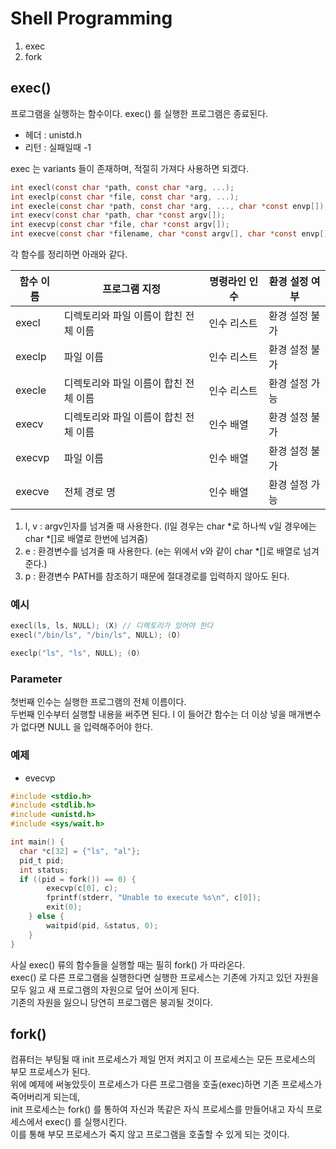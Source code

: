 # Shell Programming

1. exec
2. fork

## exec()

프로그램을 실행하는 함수이다. exec() 를 실행한 프로그램은 종료된다.

* 헤더 : unistd.h
* 리턴 : 실패일때 -1

exec 는 variants 들이 존재하며, 적절히 가져다 사용하면 되겠다.

```.c
int execl(const char *path, const char *arg, ...);
int execlp(const char *file, const char *arg, ...);
int execle(const char *path, const char *arg, ..., char *const envp[]);
int execv(const char *path, char *const argv[]);
int execvp(const char *file, char *const argv[]);
int execve(const char *filename, char *const argv[], char *const envp[]);
```

각 함수를 정리하면 아래와 같다.

|함수 이름|프로그램 지정|명령라인 인수|환경 설정 여부|
|---|---|---|---|
|execl|디렉토리와 파일 이름이 합친 전체 이름|인수 리스트|환경 설정 불가|
|execlp|파일 이름|인수 리스트|환경 설정 불가|
|execle|디렉토리와 파일 이름이 합친 전체 이름|인수 리스트|환경 설정 가능|
|execv|디렉토리와 파일 이름이 합친 전체 이름|인수 배열|환경 설정 불가|
|execvp|파일 이름|인수 배열|환경 설정 불가|
|execve|전체 경로 명|인수 배열|환경 설정 가능|

1. l, v : argv인자를 넘겨줄 때 사용한다. (l일 경우는 char *로 하나씩 v일 경우에는 char *[]로 배열로 한번에 넘겨줌) 
2. e : 환경변수를 넘겨줄 때 사용한다. (e는 위에서 v와 같이 char *[]로 배열로 넘겨준다.)
3. p : 환경변수 PATH를 참조하기 때문에 절대경로를 입력하지 않아도 된다.

### 예시

```.c
execl(ls, ls, NULL); (X) // 디렉토리가 있어야 한다
execl("/bin/ls", "/bin/ls", NULL); (O)
```

```.c
execlp("ls", "ls", NULL); (O)
```

### Parameter

첫번째 인수는 실행한 프로그램의 전체 이름이다.  
두번째 인수부터 실행할 내용을 써주면 된다. l 이 들어간 함수는 더 이상 넣을 매개변수가 없다면 NULL 을 입력해주어야 한다.

### 예제

* evecvp

```.c
#include <stdio.h>
#include <stdlib.h>
#include <unistd.h>
#include <sys/wait.h>

int main() {
  char *c[32] = {"ls", "al"};
  pid_t pid;
  int status;
  if ((pid = fork()) == 0) {
		execvp(c[0], c);
		fprintf(stderr, "Unable to execute %s\n", c[0]);
		exit(0);
	} else {
		waitpid(pid, &status, 0);
	}
}
```

사실 exec() 류의 함수들을 실행할 때는 필히 fork() 가 따라온다.  
exec() 로 다른 프로그램을 실행한다면 실행한 프로세스는 기존에 가지고 있던 자원을 모두 잃고 새 프로그램의 자원으로 덮어 쓰이게 된다.  
기존의 자원을 잃으니 당연히 프로그램은 붕괴될 것이다.

## fork()

컴퓨터는 부팅될 때 init 프로세스가 제일 먼저 켜지고 이 프로세스는 모든 프로세스의 부모 프로세스가 된다.  
위에 예제에 써놓았듯이 프로세스가 다른 프로그램을 호출(exec)하면 기존 프로세스가 죽어버리게 되는데,  
init 프로세스는 fork() 를 통하여 자신과 똑같은 자식 프로세스를 만들어내고 자식 프로세스에서 exec() 를 실행시킨다.  
이를 통해 부모 프로세스가 죽지 않고 프로그램을 호출할 수 있게 되는 것이다.
